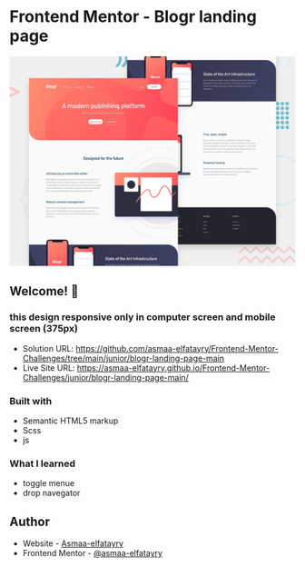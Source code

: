 # Frontend Mentor - Blogr landing page

![Design preview for the Blogr landing page coding challenge](./design/desktop-preview.jpg)

## Welcome! 👋

### this design responsive only in computer screen and mobile screen (375px)

- Solution URL: https://github.com/asmaa-elfatayry/Frontend-Mentor-Challenges/tree/main/junior/blogr-landing-page-main
- Live Site URL: https://asmaa-elfatayry.github.io/Frontend-Mentor-Challenges/junior/blogr-landing-page-main/

### Built with

- Semantic HTML5 markup
- Scss
- js

### What I learned

- toggle menue
- drop navegator

## Author

- Website - [Asmaa-elfatayry](https://github.com/asmaa-elfatayry)
- Frontend Mentor - [@asmaa-elfatayry](https://www.frontendmentor.io/profile/asmaa-elfatayry)

